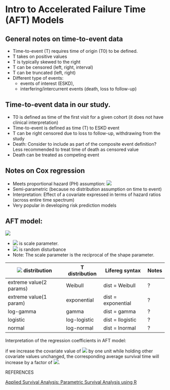# Intro to Accelerated Failure Time (AFT) Models

## General notes on time-to-event data 
* Time-to-event (T) requires time of origin (T0) to be defined. 
* T takes on positive values
* T is typically skewed to the right
* T can be censored (left, right, interval)
* T can be truncated (left, right)
* Different type of events: 
    - events of interest (ESKD), 
    - interfering/intercurrent events (death, loss to follow-up)

## Time-to-event data in **our study**. 

* T0 is defined as time of the first visit for a given cohort (it does not have clinical interpretation)
* Time-to-event is defined as time (T) to ESKD event
* T can be right censored due to loss to follow-up, withdrawing from the study
* Death: Consider to include as part of the composite event definition? Less recommended to treat time of death as censored value
* Death can be treated as competing event

## Notes on Cox regression 

* Meets proportional hazard (PH) assumption:    <img src="https://render.githubusercontent.com/render/math?math=\log{(h(t|\beta,\vec{x})}=\log{h_0 (t)%2Bx^{\prime}\vec{\beta}">
* Semi-parametric (because no distribution assumption on time to event) 
* Interpretation: Effect of a covariate expressed in terms of hazard ratios (across entire time spectrum) 
* Very popular in developing risk prediction models

## AFT model:

<img src="https://render.githubusercontent.com/render/math?math=log(T_i) = \beta_0 %2B\beta_1 x_{i1} %2B\ldots %2B\beta_p x_{ip} %2B\sigma\epsilon_i">

* <img src="https://render.githubusercontent.com/render/math?math=\sigma"> is scale parameter. 
* <img src="https://render.githubusercontent.com/render/math?math=\epsilon_i"> is random disturbance
* Note: The scale parameter is the reciprocal of the shape parameter.

| <img src="https://render.githubusercontent.com/render/math?math=\epsilon_i"> distribution | T distribution | Lifereg syntax         | Notes
| --- | --- | ---- | ----
| extreme value(2 params)| Weibull        | dist = Weibull     | ?
| extreme value(1 param)| exponential     | dist = exponential | ?
| log-gamma           | gamma           | dist = gamma       | ?
| logistic            | log-logistic    | dist = llogistic   | ?
| normal              | log-normal      | dist = lnormal     | ?

Interpretation of the regression coefficients in AFT model:

if we increase the covariate value of <img src="https://render.githubusercontent.com/render/math?math=x_k"> by one
unit while holding other covariate values unchanged, the corresponding average survival time will increase by
a factor of <img src="https://render.githubusercontent.com/render/math?math=\exp{(\beta_k)}">.


REFERENCES

[Applied Survival Analysis: Parametric Survival Analysis using R](https://rstudio-pubs-static.s3.amazonaws.com/5564_bc9e2d9a458c4660aa82882df90b7a6b.html)